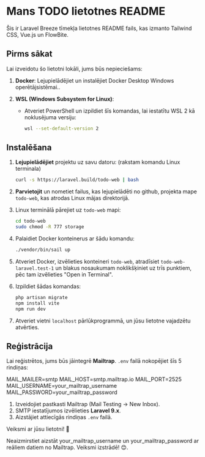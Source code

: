 # Mans TODO lietotnes README

Šis ir Laravel Breeze tīmekļa lietotnes README fails, kas izmanto Tailwind CSS, Vue.js un FlowBite.

## Pirms sākat

Lai izveidotu šo lietotni lokāli, jums būs nepieciešams:

1. **Docker**: Lejupielādējiet un instalējiet Docker Desktop Windows operētājsistēmai..

2. **WSL (Windows Subsystem for Linux)**:
    - Atveriet PowerShell un izpildiet šīs komandas, lai iestatītu WSL 2 kā noklusējuma versiju:
        ```bash
        wsl --set-default-version 2
        ```

## Instalēšana

1. **Lejupielādējiet** projektu uz savu datoru: (rakstam komandu Linux terminala)
    ```bash
    curl -s https://laravel.build/todo-web | bash
    ```

2. **Parvietojit** un nometiet failus, kas lejupielādēti no github, projekta mape `todo-web`, kas atrodas Linux mājas direktorijā.

3. Linux terminālā pārejiet uz `todo-web` mapi:
    ```bash
    cd todo-web
    sudo chmod -R 777 storage
    ```

4. Palaidiet Docker konteinerus ar šādu komandu:
    ```bash
    ./vendor/bin/sail up
    ```

5. Atveriet Docker, izvēlieties konteineri `todo-web`, atradīsiet `todo-web-laravel.test-1` un blakus nosaukumam noklikšķiniet uz trīs punktiem, pēc tam izvēlieties "Open in Terminal".

6. Izpildiet šādas komandas:
    ```bash
    php artisan migrate
    npm install vite
    npm run dev
    ```

7. Atveriet vietni `localhost` pārlūkprogrammā, un jūsu lietotne vajadzētu atvērties.
## Reģistrācija

Lai reģistrētos, jums būs jāintegrē **Mailtrap**. `.env` failā nokopējiet šīs 5 rindiņas:

MAIL_MAILER=smtp MAIL_HOST=smtp.mailtrap.io MAIL_PORT=2525 MAIL_USERNAME=your_mailtrap_username MAIL_PASSWORD=your_mailtrap_password


1. Izveidojiet pastkasti Mailtrap (Mail Testing -> New Inbox).
2. SMTP iestatījumos izvēlieties **Laravel 9.x**.
3. Aizstājiet attiecīgās rindiņas `.env` failā.

Veiksmi ar jūsu lietotni! 🚀

Neaizmirstiet aizstāt your_mailtrap_username un your_mailtrap_password ar reāliem datiem no Mailtrap. Veiksmi izstrādē! 😊.
